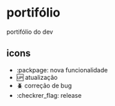 # portifólio
portifólio do dev

## icons

- :packpage: nova funcionalidade
- :up: atualização
- :beetle: correção de bug
- :checkrer_flag: release
